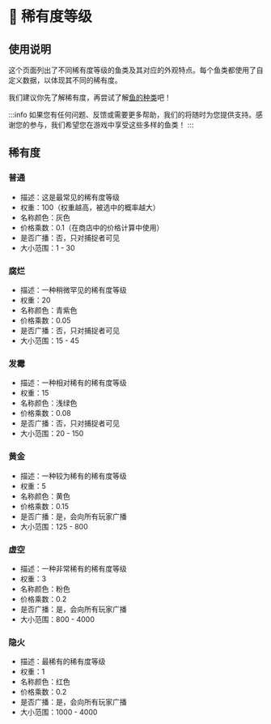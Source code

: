 # 🍷 稀有度等级

## **使用说明**

这个页面列出了不同稀有度等级的鱼类及其对应的外观特点。每个鱼类都使用了自定义数据，以体现其不同的稀有度。

我们建议你先了解稀有度，再尝试了解[鱼的种类](type)吧！

:::info
如果您有任何问题、反馈或需要更多帮助，我们的将随时为您提供支持。感谢您的参与，我们希望您在游戏中享受这些多样的鱼类！
:::

## 稀有度

### **普通**

* 描述：这是最常见的稀有度等级
* 权重：100（权重越高，被选中的概率越大）
* 名称颜色：灰色
* 价格乘数：0.1（在商店中的价格计算中使用）
* 是否广播：否，只对捕捉者可见
* 大小范围：1 - 30

### **腐烂**

* 描述：一种稍微罕见的稀有度等级
* 权重：20
* 名称颜色：青紫色
* 价格乘数：0.05
* 是否广播：否，只对捕捉者可见
* 大小范围：15 - 45

### **发霉**

* 描述：一种相对稀有的稀有度等级
* 权重：15
* 名称颜色：浅绿色
* 价格乘数：0.08
* 是否广播：否，只对捕捉者可见
* 大小范围：20 - 150

### **黄金**

* 描述：一种较为稀有的稀有度等级
* 权重：5
* 名称颜色：黄色
* 价格乘数：0.15
* 是否广播：是，会向所有玩家广播
* 大小范围：125 - 800

### **虚空**

* 描述：一种非常稀有的稀有度等级
* 权重：3
* 名称颜色：粉色
* 价格乘数：0.2
* 是否广播：是，会向所有玩家广播
* 大小范围：800 - 4000

### **隐火**

* 描述：最稀有的稀有度等级
* 权重：1
* 名称颜色：红色
* 价格乘数：0.2
* 是否广播：是，会向所有玩家广播
* 大小范围：1000 - 4000